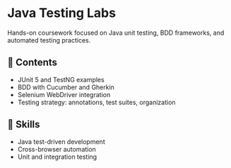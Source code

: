 # Java Testing Labs

Hands-on coursework focused on Java unit testing, BDD frameworks, and automated testing practices.

## 📁 Contents
- JUnit 5 and TestNG examples
- BDD with Cucumber and Gherkin
- Selenium WebDriver integration
- Testing strategy: annotations, test suites, organization

## 🧪 Skills
- Java test-driven development
- Cross-browser automation
- Unit and integration testing
